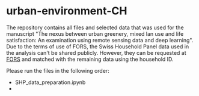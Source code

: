 # urban-environment-CH
The repository contains all files and selected data that was used for the manuscript "The nexus between urban greenery, mixed lan use and life satisfaction: An examination using remote sensing data and deep learning". Due to the terms of use of FORS, the Swiss Household Panel data used in the analysis can't be shared publicly. However, they can be requested at [FORS](https://forscenter.ch/projects/swiss-household-panel/data/) and matched with the remaining data using the household ID.

Please run the files in the following order:
* SHP_data_preparation.ipynb
* 
